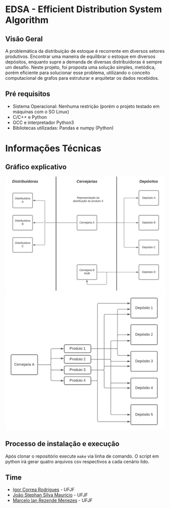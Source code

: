 # EDSA - Efficient Distribution System Algorithm
## Visão Geral
A problemática da distribuição de estoque é recorrente em diversos setores produtivos. Encontrar uma maneira de equilibrar o estoque em diversos depósitos, enquanto supre a demanda de diversas distribuidoras é sempre um desafio.
Neste projeto, foi proposta uma solução simples, metódica, porém eficiente para solucionar esse problema, utilizando o conceito computacional de grafos para estruturar e arquitetar os dados recebidos.

## Pré requisitos
- Sistema Operacional: Nenhuma restrição (porém o projeto testado em máquinas
  com o SO Linux)
- C/C++ e Python
- GCC e interpretador Python3
- Bibliotecas utilizadas: Pandas e numpy (Python)

# Informações Técnicas
## Gráfico explicativo
![](./assets/images/uml1.png)
![](./assets/images/uml2.png)

## Processo de instalação e execução
Após clonar o repositório execute `make` via linha de comando.
O script em python irá gerar quatro arquivos csv respectivos a cada cenário
lido.

## Time
- [Igor Correa Rodrigues](https://github.com/igolt)       - UFJF
- [João Stephan Silva Maurício](https://github.com/stephanJoao) - UFJF
- [Marcelo Ian Rezende Menezes](https://github.com/MarceloIMenezes) - UFJF
